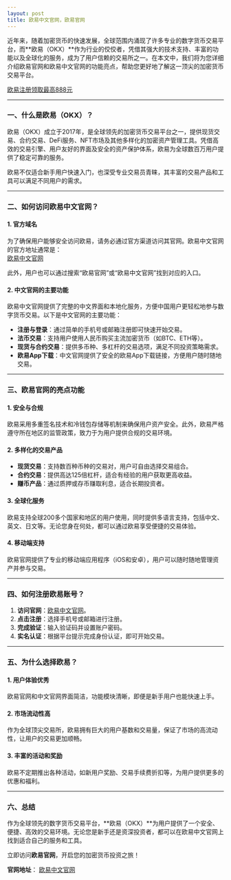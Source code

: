 ```yaml
---
layout: post
title: 欧易中文官网，欧易官网
---
```

近年来，随着加密货币的快速发展，全球范围内涌现了许多专业的数字货币交易平台，而**欧易（OKX）**作为行业的佼佼者，凭借其强大的技术支持、丰富的功能以及全球化的服务，成为了用户信赖的交易所之一。在本文中，我们将为您详细介绍欧易官网和欧易中文官网的功能亮点，帮助您更好地了解这一顶尖的加密货币交易平台。  

<a class="register-button" href="#">欧易注册领取最高888元</a>

---

### 一、什么是欧易（OKX）？

欧易（OKX）成立于2017年，是全球领先的加密货币交易平台之一，提供现货交易、合约交易、DeFi服务、NFT市场及其他多样化的加密资产管理工具。凭借高效的交易引擎、用户友好的界面及安全的资产保护体系，欧易为全球数百万用户提供了稳定可靠的服务。  

欧易不仅适合新手用户快速入门，也深受专业交易员青睐，其丰富的交易产品和工具可以满足不同用户的需求。

---

### 二、如何访问欧易中文官网？

#### 1. 官方域名
为了确保用户能够安全访问欧易，请务必通过官方渠道访问其官网。欧易中文官网的官方地址通常是：  
<a class="register-button" href="#">欧易中文官网</a>

此外，用户也可以通过搜索“欧易官网”或“欧易中文官网”找到对应的入口。  

#### 2. 中文官网的主要功能
欧易中文官网提供了完整的中文界面和本地化服务，方便中国用户更轻松地参与数字货币交易。以下是中文官网的主要功能：  
- **注册与登录**：通过简单的手机号或邮箱注册即可快速开始交易。  
- **法币交易**：支持用户使用人民币购买主流加密货币（如BTC、ETH等）。  
- **现货与合约交易**：提供多币种、多杠杆的交易选项，满足不同投资策略需求。  
- **欧易App下载**：中文官网提供了安全的欧易App下载链接，方便用户随时随地交易。  

---

### 三、欧易官网的亮点功能  

#### 1. **安全与合规**
欧易采用多重签名技术和冷钱包存储等机制来确保用户资产安全。此外，欧易严格遵守所在地区的监管政策，致力于为用户提供合规的交易环境。  

#### 2. **多样化的交易产品**
- **现货交易**：支持数百种币种的交易对，用户可自由选择交易组合。  
- **合约交易**：提供高达125倍杠杆，适合有经验的用户获取更高收益。  
- **赚币产品**：通过质押或存币赚取利息，适合长期投资者。  

#### 3. **全球化服务**
欧易支持全球200多个国家和地区的用户使用，同时提供多语言支持，包括中文、英文、日文等。无论您身在何处，都可以通过欧易享受便捷的交易体验。  

#### 4. **移动端支持**
欧易官网提供了专业的移动端应用程序（iOS和安卓），用户可以随时随地管理资产并参与交易。  

---

### 四、如何注册欧易账号？

1. **访问官网**：<a class="register-button" href="#">欧易中文官网</a>。  
2. **点击注册**：选择手机号或邮箱进行注册。  
3. **完成验证**：输入验证码并设置账户密码。  
4. **实名认证**：根据平台提示完成身份认证，即可开始交易。  

---

### 五、为什么选择欧易？

#### 1. 用户体验优秀  
欧易官网和中文官网界面简洁，功能模块清晰，即便是新手用户也能快速上手。  

#### 2. 市场流动性高  
作为全球顶尖交易所，欧易拥有巨大的用户基数和交易量，保证了市场的高流动性，让用户的交易更加顺畅。  

#### 3. 丰富的活动和奖励  
欧易不定期推出各种活动，如新用户奖励、交易手续费折扣等，为用户提供更多的优惠和福利。  

---

### 六、总结  

作为全球领先的数字货币交易平台，**欧易（OKX）**为用户提供了一个安全、便捷、高效的交易环境。无论您是新手还是资深投资者，都可以在欧易中文官网上找到适合自己的服务和工具。  

立即访问**欧易官网**，开启您的加密货币投资之旅！  

**官网地址**： <a class="register-button" href="#">欧易中文官网</a>

